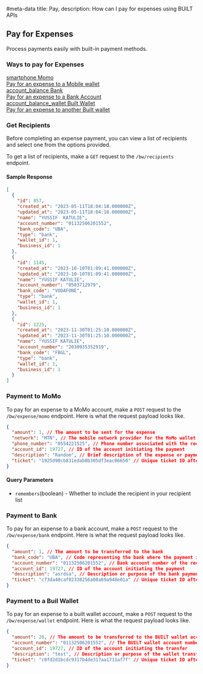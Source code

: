 #meta-data title: Pay, description: How can I pay for expenses using BUILT APIs

## Pay for Expenses

Process payments easily with built-in payment methods.

### Ways to pay for Expenses

<div class="overview">
  <a class="overview-card" href="#top-up-with-momo">
    <div class="overview-card-title">
      <span class="material-symbols-outlined"> smartphone </span>
      Momo
    </div>
    <div class="overview-card-content">
     Pay for an expense to a Mobile wallet
    </div>
  </a>
   <a class="overview-card" href="#topup-via-bank-or-momo-transfer">
    <div class="overview-card-title">
      <span class="material-symbols-outlined"> account_balance </span>
      Bank
    </div>
    <div class="overview-card-content">
     Pay for an expense to a Bank Account
    </div>
  </a>
   <a class="overview-card" href="#topup-via-bank-or-momo-transfer">
    <div class="overview-card-title">
      <span class="material-symbols-outlined"> account_balance_wallet </span>
      Built Wallet
    </div>
    <div class="overview-card-content">
     Pay for an expense to another Built wallet
    </div>
  </a>
</div>

### Get Recipients

Before completing an expense payment, you can view a list of recipients and select one from the options provided.

To get a list of recipients, make a `GET` request to the `/bw/recipients` endpoint.

#### Sample Response

```json
[
  {
    "id": 857,
    "created_at": "2023-05-11T18:04:18.000000Z",
    "updated_at": "2023-05-11T18:04:18.000000Z",
    "name": "YUSSIF  KATULIE",
    "account_number": "01132506201552",
    "bank_code": "UBA",
    "type": "bank",
    "wallet_id": 1,
    "business_id": 1
  },
  {
    "id": 1145,
    "created_at": "2023-10-10T01:09:41.000000Z",
    "updated_at": "2023-10-10T01:09:41.000000Z",
    "name": "YUSSIF KATULIE",
    "account_number": "0503712979",
    "bank_code": "VODAFONE",
    "type": "bank",
    "wallet_id": 1,
    "business_id": 1
  },
  {
    "id": 1225,
    "created_at": "2023-11-30T01:25:10.000000Z",
    "updated_at": "2023-11-30T01:25:10.000000Z",
    "name": "YUSSIF KATULIE",
    "account_number": "2030935352919",
    "bank_code": "FBGL",
    "type": "bank",
    "wallet_id": 1,
    "business_id": 1
  }
]
```

### Payment to MoMo

To pay for an expense to a MoMo account, make a `POST` request to the `/bw/expense/momo` endpoint. Here is what the request payload looks like.

```json
{
  "amount": 1, // The amount to be sent for the expense
  "network": "MTN", // The mobile network provider for the MoMo wallet, e.g., "MTN"
  "phone_number": "0554221525", // Phone number associated with the recipient's MoMo wallet
  "account_id": 19727, // ID of the account initiating the payment
  "description": "Random", // Brief description of the expense or payment purpose
  "ticket": "1925d90cb831edab8b305df3eac06650" // Unique ticket ID after verifying your pin
}
```

#### Query Parameters

- `remembers`(boolean) - Whether to include the recipient in your recipient list

### Payment to Bank

To pay for an expense to a bank account, make a `POST` request to the `/bw/expense/bank` endpoint. Here is what the request payload looks like.

```json
{
  "amount": 1, // The amount to be transferred to the bank
  "bank_code": "UBA", // Code representing the bank where the payment is to be sent (e.g., "UBA")
  "account_number": "01132506201552", // Bank account number of the recipient
  "account_id": 19727, // ID of the account initiating the payment
  "description": "asrdsa", // Description or purpose of the bank payment
  "ticket": "c73da40caf02338256a08a69a948e01a" // Unique ticket ID after verifying your pin
}
```

### Payment to a Buil Wallet

To pay for an expense to a built wallet account, make a `POST` request to the `/bw/expense/wallet` endpoint. Here is what the request payload looks like.

```json
{
  "amount": 20, // The amount to be transferred to the BUILT wallet account
  "account_number": "01132506201552", // The BUILT wallet account number of the recipient
  "account_id": 19727, // ID of the account initiating the transfer
  "description": "test", // Description or purpose of the wallet transfer
  "ticket": "c0fd2d1bcdc9317b4de317aa1711af7f" // Unique ticket ID after verifying your pin
}
```
